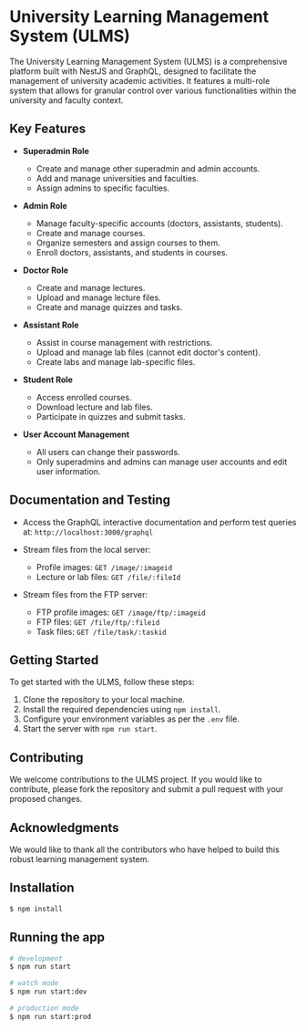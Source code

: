 # University Learning Management System (ULMS)

The University Learning Management System (ULMS) is a comprehensive platform built with NestJS and GraphQL, designed to facilitate the management of university academic activities. It features a multi-role system that allows for granular control over various functionalities within the university and faculty context.

## Key Features

- **Superadmin Role**

  - Create and manage other superadmin and admin accounts.
  - Add and manage universities and faculties.
  - Assign admins to specific faculties.

- **Admin Role**

  - Manage faculty-specific accounts (doctors, assistants, students).
  - Create and manage courses.
  - Organize semesters and assign courses to them.
  - Enroll doctors, assistants, and students in courses.

- **Doctor Role**

  - Create and manage lectures.
  - Upload and manage lecture files.
  - Create and manage quizzes and tasks.

- **Assistant Role**

  - Assist in course management with restrictions.
  - Upload and manage lab files (cannot edit doctor's content).
  - Create labs and manage lab-specific files.

- **Student Role**

  - Access enrolled courses.
  - Download lecture and lab files.
  - Participate in quizzes and submit tasks.

- **User Account Management**
  - All users can change their passwords.
  - Only superadmins and admins can manage user accounts and edit user information.

## Documentation and Testing

- Access the GraphQL interactive documentation and perform test queries at: `http://localhost:3000/graphql`
- Stream files from the local server:

  - Profile images: `GET /image/:imageid`
  - Lecture or lab files: `GET /file/:fileId`

- Stream files from the FTP server:
  - FTP profile images: `GET /image/ftp/:imageid`
  - FTP files: `GET /file/ftp/:fileid`
  - Task files: `GET /file/task/:taskid`

## Getting Started

To get started with the ULMS, follow these steps:

1. Clone the repository to your local machine.
2. Install the required dependencies using `npm install`.
3. Configure your environment variables as per the `.env` file.
4. Start the server with `npm run start`.

## Contributing

We welcome contributions to the ULMS project. If you would like to contribute, please fork the repository and submit a pull request with your proposed changes.

## Acknowledgments

We would like to thank all the contributors who have helped to build this robust learning management system.

## Installation

```bash
$ npm install
```

## Running the app

```bash
# development
$ npm run start

# watch mode
$ npm run start:dev

# production mode
$ npm run start:prod
```
